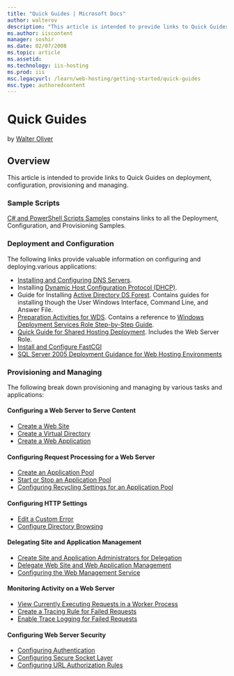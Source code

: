 ```yaml
---
title: "Quick Guides | Microsoft Docs"
author: walterov
description: "This article is intended to provide links to Quick Guides on deployment, configuration, provisioning and managing. Sample Scripts C# and PowerShell Scripts S..."
ms.author: iiscontent
manager: soshir
ms.date: 02/07/2008
ms.topic: article
ms.assetid: 
ms.technology: iis-hosting
ms.prod: iis
msc.legacyurl: /learn/web-hosting/getting-started/quick-guides
msc.type: authoredcontent
---
```

Quick Guides
====================
by [Walter Oliver](https://github.com/walterov)

## Overview

This article is intended to provide links to Quick Guides on deployment, configuration, provisioning and managing.

### Sample Scripts

[C# and PowerShell Scripts Samples](../configuring-components/powershell-scripts.md) constains links to all the Deployment, Configuration, and Provisioning Samples.

### Deployment and Configuration

The following links provide valuable information on configuring and deploying.various applications:

- [Installing and Configuring DNS Servers](http://technet2.microsoft.com/windowsserver2008/en/library/f0e5d191-727c-44d9-976f-1b748f3f78761033.mspx).
- Installing [Dynamic Host Configuration Protocol (DHCP)](http://technet2.microsoft.com/windowsserver2008/en/library/f4b5d8bd-46b0-41da-a7a7-2bea1233c1461033.mspx).
- Guide for Installing [Active Directory DS Forest](../installing-infrastructure-components/active-directory-ds-forest.md). Contains guides for installing though the User Windows Interface, Command Line, and Answer File.
- [Preparation Activities for WDS](../installing-infrastructure-components/preparation-activities-for-wds.md). Contains a reference to [Windows Deployment Services Role Step-by-Step Guide](http://technet2.microsoft.com/windowsserver2008/en/library/7d837d88-6d8e-420c-b68f-a5b4baeb52481033.mspx?mfr=true).
- [Quick Guide for Shared Hosting Deployment](../configuring-servers-in-the-windows-web-platform/quick-guide-for-shared-hosting-deployment.md). Includes the Web Server Role.
- [Install and Configure FastCGI](../web-server-for-shared-hosting/fastcgi-with-php.md)
- [SQL Server 2005 Deployment Guidance for Web Hosting Environments](https://www.microsoft.com/technet/prodtechnol/sql/bestpractice/sql2005dgwhe.mspx "SQL 2005 Guide")

### Provisioning and Managing

The following break down provisioning and managing by various tasks and applications:

#### Configuring a Web Server to Serve Content

- [Create a Web Site](https://go.microsoft.com/fwlink/?LinkId=66927)
- [Create a Virtual Directory](https://go.microsoft.com/fwlink/?LinkId=66928)
- [Create a Web Application](https://go.microsoft.com/fwlink/?LinkId=66929)

#### Configuring Request Processing for a Web Server

- [Create an Application Pool](https://go.microsoft.com/fwlink/?LinkId=66930)
- [Start or Stop an Application Pool](https://go.microsoft.com/fwlink/?LinkId=66931)
- [Configuring Recycling Settings for an Application Pool](https://go.microsoft.com/fwlink/?LinkId=66932)

#### Configuring HTTP Settings

- [Edit a Custom Error](https://go.microsoft.com/fwlink/?LinkId=66936)
- [Configure Directory Browsing](https://go.microsoft.com/fwlink/?LinkId=66939)

#### Delegating Site and Application Management

- [Create Site and Application Administrators for Delegation](https://go.microsoft.com/fwlink/?LinkId=66940)
- [Delegate Web Site and Web Application Management](https://go.microsoft.com/fwlink/?LinkId=66941)
- [Configuring the Web Management Service](https://go.microsoft.com/fwlink/?LinkId=66942)

#### Monitoring Activity on a Web Server

- [View Currently Executing Requests in a Worker Process](https://go.microsoft.com/fwlink/?LinkId=66944)
- [Create a Tracing Rule for Failed Requests](https://go.microsoft.com/fwlink/?LinkId=66945)
- [Enable Trace Logging for Failed Requests](https://go.microsoft.com/fwlink/?LinkId=66947)

#### Configuring Web Server Security

- [Configuring Authentication](https://go.microsoft.com/fwlink/?LinkId=61153)
- [Configuring Secure Socket Layer](https://go.microsoft.com/fwlink/?LinkId=59719)
- [Configuring URL Authorization Rules](https://go.microsoft.com/fwlink/?LinkId=61154)